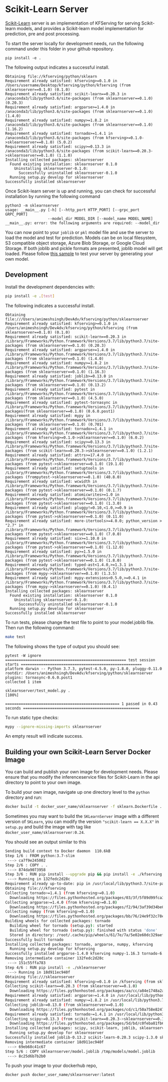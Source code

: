 # Scikit-Learn Server

[Scikit-Learn](https://scikit-learn.org/stable/) server is an implementation of KFServing for serving Scikit-learn models, and provides a Scikit-learn model implementation for prediction, pre and post processing.

To start the server locally for development needs, run the following command under this folder in your github repository.

```
pip install -e .
```

The following output indicates a successful install.

```
Obtaining file://kfserving/python/sklearn
Requirement already satisfied: kfserving>=0.1.0 in /Users/username/Desktop/kfserving/python/kfserving (from sklearnserver==0.1.0) (0.1.0)
Requirement already satisfied: scikit-learn==0.20.3 in /anaconda3/lib/python3.6/site-packages (from sklearnserver==0.1.0) (0.20.3)
Requirement already satisfied: argparse>=1.4.0 in /anaconda3/lib/python3.6/site-packages (from sklearnserver==0.1.0) (1.4.0)
Requirement already satisfied: numpy>=1.8.2 in /anaconda3/lib/python3.6/site-packages (from sklearnserver==0.1.0) (1.16.2)
Requirement already satisfied: tornado>=1.4.1 in /anaconda3/lib/python3.6/site-packages (from kfserving>=0.1.0->sklearnserver==0.1.0) (5.0.2)
Requirement already satisfied: scipy>=0.13.3 in /anaconda3/lib/python3.6/site-packages (from scikit-learn==0.20.3->sklearnserver==0.1.0) (1.1.0)
Installing collected packages: sklearnserver
  Found existing installation: sklearnserver 0.1.0
    Uninstalling sklearnserver-0.1.0:
      Successfully uninstalled sklearnserver-0.1.0
  Running setup.py develop for sklearnserver
Successfully installed sklearnserver
```

Once Scikit-learn server is up and running, you can check for successful installation by running the following command

```
python3 -m sklearnserver
usage: __main__.py [-h] [--http_port HTTP_PORT] [--grpc_port GRPC_PORT]
                   --model_dir MODEL_DIR [--model_name MODEL_NAME]
__main__.py: error: the following arguments are required: --model_dir
```

You can now point to your `joblib` or `pkl` model file and use the server to load the model and test for prediction. Models can be on local filesystem, S3 compatible object storage, Azure Blob Storage, or Google Cloud Storage. If both joblib and pickle formats are presented, joblib model will get loaded. Please follow [this sample](https://github.com/kubeflow/kfserving/tree/master/docs/samples/v1alpha2/sklearn) to test your server by generating your own model.

## Development

Install the development dependencies with:

```bash
pip install -e .[test]
```

The following indicates a successful install.

```
Obtaining file:///Users/animeshsingh/DevAdv/kfserving/python/sklearnserver
Requirement already satisfied: kfserving>=0.1.0 in /Users/animeshsingh/DevAdv/kfserving/python/kfserving (from sklearnserver==0.1.0) (0.1.0)
Requirement already satisfied: scikit-learn==0.20.3 in /Library/Frameworks/Python.framework/Versions/3.7/lib/python3.7/site-packages (from sklearnserver==0.1.0) (0.20.3)
Requirement already satisfied: argparse>=1.4.0 in /Library/Frameworks/Python.framework/Versions/3.7/lib/python3.7/site-packages (from sklearnserver==0.1.0) (1.4.0)
Requirement already satisfied: numpy>=1.8.2 in /Library/Frameworks/Python.framework/Versions/3.7/lib/python3.7/site-packages (from sklearnserver==0.1.0) (1.16.3)
Requirement already satisfied: joblib>=0.13.0 in /Library/Frameworks/Python.framework/Versions/3.7/lib/python3.7/site-packages (from sklearnserver==0.1.0) (0.13.2)
Requirement already satisfied: pytest in /Library/Frameworks/Python.framework/Versions/3.7/lib/python3.7/site-packages (from sklearnserver==0.1.0) (4.5.0)
Requirement already satisfied: pytest-tornasync in /Library/Frameworks/Python.framework/Versions/3.7/lib/python3.7/site-packages(from sklearnserver==0.1.0) (0.6.0.post1)
Requirement already satisfied: mypy in /Library/Frameworks/Python.framework/Versions/3.7/lib/python3.7/site-packages (from sklearnserver==0.1.0) (0.701)
Requirement already satisfied: tornado>=1.4.1 in /Library/Frameworks/Python.framework/Versions/3.7/lib/python3.7/site-packages (from kfserving>=0.1.0->sklearnserver==0.1.0) (6.0.2)
Requirement already satisfied: scipy>=0.13.3 in /Library/Frameworks/Python.framework/Versions/3.7/lib/python3.7/site-packages (from scikit-learn==0.20.3->sklearnserver==0.1.0) (1.2.1)
Requirement already satisfied: attrs>=17.4.0 in /Library/Frameworks/Python.framework/Versions/3.7/lib/python3.7/site-packages (from pytest->sklearnserver==0.1.0) (19.1.0)
Requirement already satisfied: setuptools in /Library/Frameworks/Python.framework/Versions/3.7/lib/python3.7/site-packages (frompytest->sklearnserver==0.1.0) (40.8.0)
Requirement already satisfied: wcwidth in /Library/Frameworks/Python.framework/Versions/3.7/lib/python3.7/site-packages (from pytest->sklearnserver==0.1.0) (0.1.7)
Requirement already satisfied: atomicwrites>=1.0 in /Library/Frameworks/Python.framework/Versions/3.7/lib/python3.7/site-packages (from pytest->sklearnserver==0.1.0) (1.3.0)
Requirement already satisfied: pluggy!=0.10,<1.0,>=0.9 in /Library/Frameworks/Python.framework/Versions/3.7/lib/python3.7/site-packages (from pytest->sklearnserver==0.1.0) (0.11.0)
Requirement already satisfied: more-itertools>=4.0.0; python_version > "2.7" in /Library/Frameworks/Python.framework/Versions/3.7/lib/python3.7/site-packages (from pytest->sklearnserver==0.1.0) (7.0.0)
Requirement already satisfied: six>=1.10.0 in /Library/Frameworks/Python.framework/Versions/3.7/lib/python3.7/site-packages (from pytest->sklearnserver==0.1.0) (1.12.0)
Requirement already satisfied: py>=1.5.0 in /Library/Frameworks/Python.framework/Versions/3.7/lib/python3.7/site-packages (from pytest->sklearnserver==0.1.0) (1.8.0)
Requirement already satisfied: typed-ast<1.4.0,>=1.3.1 in /Library/Frameworks/Python.framework/Versions/3.7/lib/python3.7/site-packages (from mypy->sklearnserver==0.1.0) (1.3.5)
Requirement already satisfied: mypy-extensions<0.5.0,>=0.4.1 in /Library/Frameworks/Python.framework/Versions/3.7/lib/python3.7/site-packages (from mypy->sklearnserver==0.1.0) (0.4.1)
Installing collected packages: sklearnserver
  Found existing installation: sklearnserver 0.1.0
    Uninstalling sklearnserver-0.1.0:
      Successfully uninstalled sklearnserver-0.1.0
  Running setup.py develop for sklearnserver
Successfully installed sklearnserver
```

To run tests, please change the test file to point to your model.joblib file. Then run the following command:

```bash
make test
```

The following shows the type of output you should see:

```
pytest -W ignore
====================================================== test session starts ======================================================
platform darwin -- Python 3.7.3, pytest-4.5.0, py-1.8.0, pluggy-0.11.0
rootdir: /Users/animeshsingh/DevAdv/kfserving/python/sklearnserver
plugins: tornasync-0.6.0.post1
collected 1 item

sklearnserver/test_model.py .                                                                                             [100%]

=================================================== 1 passed in 0.43 seconds ====================================================
```

To run static type checks:

```bash
mypy --ignore-missing-imports sklearnserver
```
An empty result will indicate success.

## Building your own Scikit-Learn Server Docker Image

You can build and publish your own image for development needs. Please ensure that you modify the inferenceservice files for Scikit-Learn in the api directory to point to your own image.

To build your own image, navigate up one directory level to the `python` directory and run:

```bash
docker build -t docker_user_name/sklearnserver -f sklearn.Dockerfile .
```

Sometimes you may want to build the `SKLearnServer` image with a different version of `SKLearn`, you can modify the version `"scikit-learn == X.X.X"` in `setup.py` and build the image with
tag like `docker_user_name/sklearnserver:0.24`.

You should see an output similar to this

```bash
Sending build context to Docker daemon  110.6kB
Step 1/6 : FROM python:3.7-slim
 ---> ca7f9e245002
Step 2/6 : COPY . .
 ---> 874da9073958
Step 3/6 : RUN pip install --upgrade pip && pip install -e ./kfserving
 ---> Running in 132fedc2d28c
Requirement already up-to-date: pip in /usr/local/lib/python3.7/site-packages (19.1.1)
Obtaining file:///kfserving
Collecting tornado>=1.4.1 (from kfserving>=0.1.0)
  Downloading https://files.pythonhosted.org/packages/03/3f/5f89d99fca3c0100c8cede4f53f660b126d39e0d6a1e943e95cc3ed386fb/tornado-6.0.2.tar.gz (481kB)
Collecting argparse>=1.4.0 (from kfserving>=0.1.0)
  Downloading https://files.pythonhosted.org/packages/f2/94/3af39d34be01a24a6e65433d19e107099374224905f1e0cc6bbe1fd22a2f/argparse-1.4.0-py2.py3-none-any.whl
Collecting numpy (from kfserving>=0.1.0)
  Downloading https://files.pythonhosted.org/packages/bb/76/24e9f32c78e6f6fb26cf2596b428f393bf015b63459468119f282f70a7fd/numpy-1.16.3-cp37-cp37m-manylinux1_x86_64.whl (17.3MB)
Building wheels for collected packages: tornado
  Building wheel for tornado (setup.py): started
  Building wheel for tornado (setup.py): finished with status 'done'
  Stored in directory: /root/.cache/pip/wheels/61/7e/7a/5e02e60dc329aef32ecf70e0425319ee7e2198c3a7cf98b4a2
Successfully built tornado
Installing collected packages: tornado, argparse, numpy, kfserving
  Running setup.py develop for kfserving
Successfully installed argparse-1.4.0 kfserving numpy-1.16.3 tornado-6.0.2
Removing intermediate container 132fedc2d28c
 ---> 151c55ffa783
Step 4/6 : RUN pip install -e ./sklearnserver
 ---> Running in 18d911ec940f
Obtaining file:///sklearnserver
Requirement already satisfied: kfserving>=0.1.0 in /kfserving (from sklearnserver==0.1.0) (0.1.0)
Collecting scikit-learn==0.20.3 (from sklearnserver==0.1.0)
  Downloading https://files.pythonhosted.org/packages/aa/cc/a84e1748a2a70d0f3e081f56cefc634f3b57013b16faa6926d3a6f0598df/scikit_learn-0.20.3-cp37-cp37m-manylinux1_x86_64.whl (5.4MB)
Requirement already satisfied: argparse>=1.4.0 in /usr/local/lib/python3.7/site-packages (from sklearnserver==0.1.0) (1.4.0)
Requirement already satisfied: numpy>=1.8.2 in /usr/local/lib/python3.7/site-packages (from sklearnserver==0.1.0) (1.16.3)
Collecting joblib>=0.13.0 (from sklearnserver==0.1.0)
  Downloading https://files.pythonhosted.org/packages/cd/c1/50a758e8247561e58cb87305b1e90b171b8c767b15b12a1734001f41d356/joblib-0.13.2-py2.py3-none-any.whl (278kB)
Requirement already satisfied: tornado>=1.4.1 in /usr/local/lib/python3.7/site-packages (from kfserving>=0.1.0->sklearnserver==0.1.0) (6.0.2)
Collecting scipy>=0.13.3 (from scikit-learn==0.20.3->sklearnserver==0.1.0)
  Downloading https://files.pythonhosted.org/packages/5d/bd/c0feba81fb60e231cf40fc8a322ed5873c90ef7711795508692b1481a4ae/scipy-1.3.0-cp37-cp37m-manylinux1_x86_64.whl (25.2MB)
Installing collected packages: scipy, scikit-learn, joblib, sklearnserver
  Running setup.py develop for sklearnserver
Successfully installed joblib-0.13.2 scikit-learn-0.20.3 scipy-1.3.0 sklearnserver
Removing intermediate container 18d911ec940f
 ---> 69eb68c41c67
Step 5/6 : COPY sklearnserver/model.joblib /tmp/models/model.joblib
 ---> 8c25d6b7b2b0
```

To push your image to your dockerhub repo,

```bash
docker push docker_user_name/sklearnserver:latest
```
